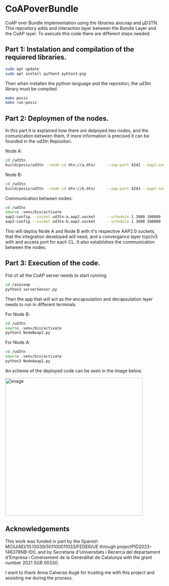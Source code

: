 # CoAPoverBundle
CoAP over Bundle implementation using the libraries aiocoap and µD3TN. This repository adds and interaction layer between the Bundle Layer and the CoAP layer. To execute this code there are different steps needed.

## Part 1: Instalation and compilation of the requiered libraries.

```bash
sudo apt update
sudo apt install python3 pyhton3-pip
```
Then when installen the python language and the repositori, the ud3tn library must be compiled.
```bash
make posix
make run-posix
```
## Part 2: Deploymen of the nodes.

In this part it is explained how there are delpoyed two nodes, and the comunication between them, if more information is precised it can be founded in the ud3tn Repositori.

Node A:
```bash
cd /ud3tn
build/posix/ud3tn --node-id dtn://a.dtn/     --aap-port 4242 --aap2-socket ud3tn-a.aap2.socket     --cla "tcpclv3:*,4556"
```
Node B:
```bash
cd /ud3tn
build/posix/ud3tn --node-id dtn://b.dtn/     --aap-port 4243 --aap2-socket ud3tn-b.aap2.socket     --cla "tcpclv3:*,4225"
```

Communication between nodes:
```bash
cd /ud3tn
source .venv/bin/activate
aap2-config --socket ud3tn-a.aap2.socket     --schedule 1 3600 100000     dtn://b.dtn/ tcpclv3:localhost:4225
aap2-config --socket ud3tn-b.aap2.socket     --schedule 1 3600 100000     dtn://a.dtn/ tcpclv3:localhost:4556
```
This will deploy Node A and Node B with it's respective AAP2.0 sockets, that the integration developed will need, and a convergance layer tcpclv3 with and access port for each CL. It also establishes the communication between the nodes.


## Part 3: Execution of the code.

Fist of all the CoAP server needs to start running.
```bash
cd /aiocoap
python3 serverSensor.py
```

Then the app that will act as the encapsulation and decapsulation layer needs to run in different terminals.

 For Node B:
 ```bash
cd /ud3tn
source .venv/bin/activate
python3 NodeBaap2.py
```

For Node A:
 ```bash
cd /ud3tn
source .venv/bin/activate
python3 NodeAaap2.py
```

An scheme of the deployed code can be seen in the image below.


<img width="437" alt="image" src="https://github.com/user-attachments/assets/047ed7b4-743b-4ece-b32f-caff7e1dba4b" />

## Acknowledgements
This work was funded in part by the Spanish MCIU/AEI/10.13039/501100011033/FEDER/UE through projectPID2023-146378NB-I00, and by Secretaria d'Universitats i Recerca del departament d'Empresa i Coneixement de la Generalitat de Catalunya with the grant number 2021 SGR 00330.


I want to thank Anna Calveras Augé for trusting me with this project and assisting me during the process. 









